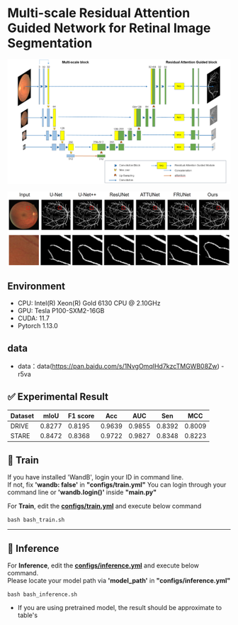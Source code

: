 
# Multi-scale  Residual Attention Guided Network for Retinal Image Segmentation

![MRAG.png](images/MRAG.png)

![Qualitative_evaluation.png](images/Qualitative_evaluation.png)

## Environment

- CPU: Intel(R) Xeon(R) Gold 6130 CPU @ 2.10GHz
- GPU: Tesla P100-SXM2-16GB
- CUDA: 11.7
- Pytorch 1.13.0
## data
- data：data(https://pan.baidu.com/s/1NvgOmqIHd7kzcTMGWB08Zw) - r5va


## ✅ Experimental Result

|Dataset|mIoU|F1 score|Acc|AUC|Sen|MCC
|---|---|---|---|---|---|---|
|DRIVE|0.8277|0.8195|0.9639|0.9855|0.8392|0.8009|
|STARE|0.8472|0.8368|0.9722|0.9827|0.8348|0.8223|



## 🚄 Train

If you have installed 'WandB', login your ID in command line.<br>
If not, fix <b>'wandb: false'</b> in <b>"configs/train.yml"</b>
You can login through your command line or <b>'wandb.login()'</b> inside <b>"main.py"</b>

For <b>Train</b>, edit the [<b>configs/train.yml</b>](configs/train.yml) and execute below command
```
bash bash_train.sh
```

---

## 🛴 Inference

For <b>Inference</b>, edit the [<b>configs/inference.yml</b>](configs/inference.yml) and execute below command. <br>
Please locate your model path via  <b>'model_path'</b> in <b>"configs/inference.yml"</b>
```
bash bash_inference.sh
```

- If you are using pretrained model, the result should be approximate to table's
